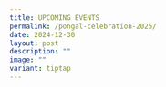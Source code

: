 ```yaml
---
title: UPCOMING EVENTS
permalink: /pongal-celebration-2025/
date: 2024-12-30
layout: post
description: ""
image: ""
variant: tiptap
---
```

<p></p>